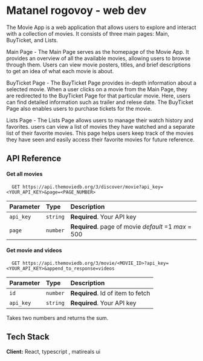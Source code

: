 
# Matanel rogovoy - web dev

The Movie App is a web application that allows users to explore and interact with a collection of movies. It consists of three main pages: Main, BuyTicket, and Lists.

Main Page -
The Main Page serves as the homepage of the Movie App. It provides an overview of all the available movies, allowing users to browse through them. Users can view movie posters, titles, and brief descriptions to get an idea of what each movie is about.

BuyTicket Page -
The BuyTicket Page provides in-depth information about a selected movie. When a user clicks on a movie from the Main Page, they are redirected to the BuyTicket Page for that particular movie. Here, users can find detailed information such as trailer and relese date. The BuyTicket Page also enables users to purchase tickets for the movie.

Lists Page -
The Lists Page allows users to manage their watch history and favorites. users can view a list of movies they have watched and a separate list of their favorite movies. This page helps users keep track of the movies they have seen and easily access their favorite movies for future reference.






## API Reference

#### Get all movies

```http
  GET https://api.themoviedb.org/3/discover/movie?api_key=<YOUR_API_KEY>&page=<PAGE_NUMBER>

```

| Parameter | Type     | Description                |
| :-------- | :------- | :------------------------- |
| `api_key` | `string` | **Required**. Your API key
|`page`     |`number`  | **Required**. page of movie *default* =1 *max* = 500

#### Get movie and videos

```http
  GET https://api.themoviedb.org/3/movie/<MOVIE_ID>?api_key=<YOUR_API_KEY>&append_to_response=videos

```

| Parameter | Type     | Description                       |
| :-------- | :------- | :-------------------------------- |
| `id`      | `number` | **Required**. Id of item to fetch |
| `api_key` | `string` | **Required**. Your API key


Takes two numbers and returns the sum.


## Tech Stack

**Client:** React, typescript , matireals ui


